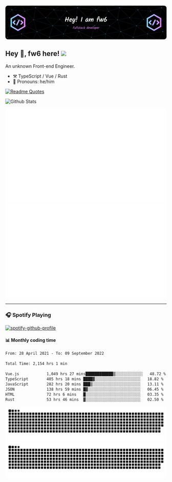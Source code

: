 ![Header](github-header-image.png)

## Hey 👋, fw6 here! <img src="https://github.githubassets.com/images/mona-whisper.gif" height="24" />


An unknown Front-end Engineer.

-   :hammer_and_pick: TypeScript / Vue / Rust
-   :man: Pronouns: he/him


[![Readme Quotes](https://quotes-github-readme.vercel.app/api?type=horizontal&theme=algolia)](https://github.com/piyushsuthar/github-readme-quotes)



![Github Stats](https://github-readme-stats.vercel.app/api?username=fw6&bg_color=30,e96443,904e95&title_color=fff&text_color=fff)

![](https://raw.githubusercontent.com/fw6/github-stats-transparent/output/generated/overview.svg)
![](https://raw.githubusercontent.com/fw6/github-stats-transparent/output/generated/languages.svg)


---

### 🎧 Spotify Playing

<!-- ![spotify-github-profile](/img/default.svg) -->

[![spotify-github-profile](https://spotify-github-profile.vercel.app/api/view?uid=r6wn4hdvypv0lkzyrj0e0pjct&cover_image=true&theme=default&bar_color=53b14f&bar_color_cover=true)](https://github.com/kittinan/spotify-github-profile)
#### :bar_chart: Monthly coding time

<!--START_SECTION:waka-->

```text
From: 28 April 2021 - To: 09 September 2022

Total Time: 2,154 hrs 1 min

Vue.js            1,049 hrs 27 mins████████████▒░░░░░░░░░░░░   48.72 %
TypeScript        405 hrs 18 mins ████▓░░░░░░░░░░░░░░░░░░░░   18.82 %
JavaScript        282 hrs 20 mins ███▒░░░░░░░░░░░░░░░░░░░░░   13.11 %
JSON              138 hrs 59 mins █▓░░░░░░░░░░░░░░░░░░░░░░░   06.45 %
HTML              72 hrs 6 mins   █░░░░░░░░░░░░░░░░░░░░░░░░   03.35 %
Rust              53 hrs 46 mins  ▓░░░░░░░░░░░░░░░░░░░░░░░░   02.50 %
```

<!--END_SECTION:waka-->




![github contribution grid snake animation](https://raw.githubusercontent.com/platane/platane/output/github-contribution-grid-snake-dark.svg#gh-dark-mode-only)![github contribution grid snake animation](https://raw.githubusercontent.com/platane/platane/output/github-contribution-grid-snake.svg#gh-light-mode-only)

